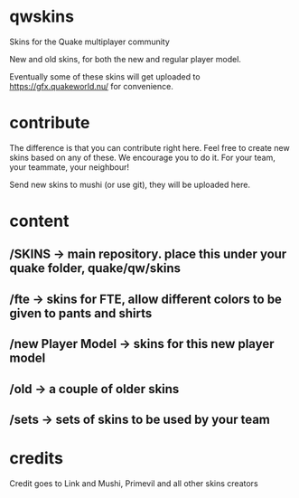 # qwskins
Skins for the Quake multiplayer community

New and old skins, for both the new and regular player model.

Eventually some of these skins will get uploaded to https://gfx.quakeworld.nu/ for convenience.

# contribute
The difference is that you can contribute right here. Feel free to create new skins based on any of these. We encourage you to do it. For your team, your teammate, your neighbour!

Send new skins to mushi (or use git), they will be uploaded here.

# content
## /SKINS -> main repository. place this under your quake folder, quake/qw/skins

## /fte -> skins for FTE, allow different colors to be given to pants and shirts

## /new Player Model -> skins for this new player model

## /old -> a couple of older skins

## /sets -> sets of skins to be used by your team

# credits
Credit goes to Link and Mushi, Primevil and all other skins creators
